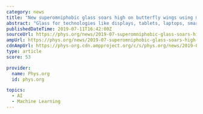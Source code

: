 ```yaml
---
category: news
title: "New superomniphobic glass soars high on butterfly wings using machine learning"
abstract: "Glass for technologies like displays, tablets, laptops, smartphones, and solar cells need to pass light through, but could benefit from a surface that repels water, dirt, oil, and other liquids."
publishedDateTime: 2019-07-11T16:42:00Z
sourceUrl: https://phys.org/news/2019-07-superomniphobic-glass-soars-high-butterfly.html
ampUrl: https://phys.org/news/2019-07-superomniphobic-glass-soars-high-butterfly.amp
cdnAmpUrl: https://phys-org.cdn.ampproject.org/c/s/phys.org/news/2019-07-superomniphobic-glass-soars-high-butterfly.amp
type: article
score: 53

provider:
  name: Phys.org
  id: phys.org

topics:
  - AI
  - Machine Learning
---
```

